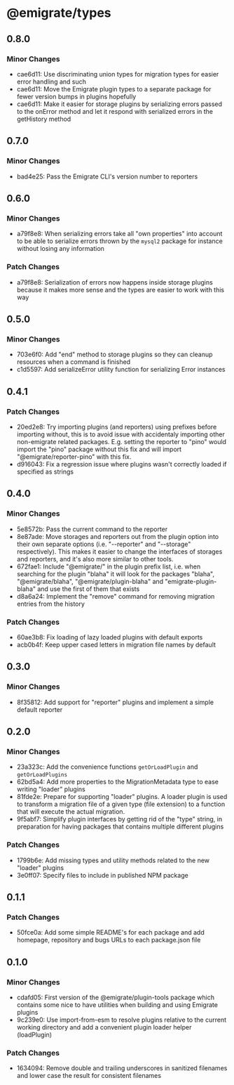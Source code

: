 # @emigrate/types

## 0.8.0

### Minor Changes

- cae6d11: Use discriminating union types for migration types for easier error handling and such
- cae6d11: Move the Emigrate plugin types to a separate package for fewer version bumps in plugins hopefully
- cae6d11: Make it easier for storage plugins by serializing errors passed to the onError method and let it respond with serialized errors in the getHistory method

## 0.7.0

### Minor Changes

- bad4e25: Pass the Emigrate CLI's version number to reporters

## 0.6.0

### Minor Changes

- a79f8e8: When serializing errors take all "own properties" into account to be able to serialize errors thrown by the `mysql2` package for instance without losing any information

### Patch Changes

- a79f8e8: Serialization of errors now happens inside storage plugins because it makes more sense and the types are easier to work with this way

## 0.5.0

### Minor Changes

- 703e6f0: Add "end" method to storage plugins so they can cleanup resources when a command is finished
- c1d5597: Add serializeError utility function for serializing Error instances

## 0.4.1

### Patch Changes

- 20ed2e8: Try importing plugins (and reporters) using prefixes before importing without, this is to avoid issue with accidentaly importing other non-emigrate related packages. E.g. setting the reporter to "pino" would import the "pino" package without this fix and will import "@emigrate/reporter-pino" with this fix.
- d916043: Fix a regression issue where plugins wasn't correctly loaded if specified as strings

## 0.4.0

### Minor Changes

- 5e8572b: Pass the current command to the reporter
- 8e87ade: Move storages and reporters out from the plugin option into their own separate options (i.e. "--reporter" and "--storage" respectively). This makes it easier to change the interfaces of storages and reporters, and it's also more similar to other tools.
- 672fae1: Include "@emigrate/" in the plugin prefix list, i.e. when searching for the plugin "blaha" it will look for the packages "blaha", "@emigrate/blaha", "@emigrate/plugin-blaha" and "emigrate-plugin-blaha" and use the first of them that exists
- d8a6a24: Implement the "remove" command for removing migration entries from the history

### Patch Changes

- 60ae3b8: Fix loading of lazy loaded plugins with default exports
- acb0b4f: Keep upper cased letters in migration file names by default

## 0.3.0

### Minor Changes

- 8f35812: Add support for "reporter" plugins and implement a simple default reporter

## 0.2.0

### Minor Changes

- 23a323c: Add the convenience functions `getOrLoadPlugin` and `getOrLoadPlugins`
- 62bd5a4: Add more properties to the MigrationMetadata type to ease writing "loader" plugins
- 81fde2e: Prepare for supporting "loader" plugins. A loader plugin is used to transform a migration file of a given type (file extension) to a function that will execute the actual migration.
- 9f5abf7: Simplify plugin interfaces by getting rid of the "type" string, in preparation for having packages that contains multiple different plugins

### Patch Changes

- 1799b6e: Add missing types and utility methods related to the new "loader" plugins
- 3e0ff07: Specify files to include in published NPM package

## 0.1.1

### Patch Changes

- 50fce0a: Add some simple README's for each package and add homepage, repository and bugs URLs to each package.json file

## 0.1.0

### Minor Changes

- cdafd05: First version of the @emigrate/plugin-tools package which contains some nice to have utilities when building and using Emigrate plugins
- 9c239e0: Use import-from-esm to resolve plugins relative to the current working directory and add a convenient plugin loader helper (loadPlugin)

### Patch Changes

- 1634094: Remove double and trailing underscores in sanitized filenames and lower case the result for consistent filenames
